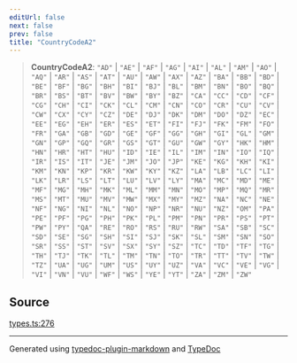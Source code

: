 ```yaml
---
editUrl: false
next: false
prev: false
title: "CountryCodeA2"
---
```


> **CountryCodeA2**: `"AD"` \| `"AE"` \| `"AF"` \| `"AG"` \| `"AI"` \| `"AL"` \| `"AM"` \| `"AO"` \| `"AQ"` \| `"AR"` \| `"AS"` \| `"AT"` \| `"AU"` \| `"AW"` \| `"AX"` \| `"AZ"` \| `"BA"` \| `"BB"` \| `"BD"` \| `"BE"` \| `"BF"` \| `"BG"` \| `"BH"` \| `"BI"` \| `"BJ"` \| `"BL"` \| `"BM"` \| `"BN"` \| `"BO"` \| `"BQ"` \| `"BR"` \| `"BS"` \| `"BT"` \| `"BV"` \| `"BW"` \| `"BY"` \| `"BZ"` \| `"CA"` \| `"CC"` \| `"CD"` \| `"CF"` \| `"CG"` \| `"CH"` \| `"CI"` \| `"CK"` \| `"CL"` \| `"CM"` \| `"CN"` \| `"CO"` \| `"CR"` \| `"CU"` \| `"CV"` \| `"CW"` \| `"CX"` \| `"CY"` \| `"CZ"` \| `"DE"` \| `"DJ"` \| `"DK"` \| `"DM"` \| `"DO"` \| `"DZ"` \| `"EC"` \| `"EE"` \| `"EG"` \| `"EH"` \| `"ER"` \| `"ES"` \| `"ET"` \| `"FI"` \| `"FJ"` \| `"FK"` \| `"FM"` \| `"FO"` \| `"FR"` \| `"GA"` \| `"GB"` \| `"GD"` \| `"GE"` \| `"GF"` \| `"GG"` \| `"GH"` \| `"GI"` \| `"GL"` \| `"GM"` \| `"GN"` \| `"GP"` \| `"GQ"` \| `"GR"` \| `"GS"` \| `"GT"` \| `"GU"` \| `"GW"` \| `"GY"` \| `"HK"` \| `"HM"` \| `"HN"` \| `"HR"` \| `"HT"` \| `"HU"` \| `"ID"` \| `"IE"` \| `"IL"` \| `"IM"` \| `"IN"` \| `"IO"` \| `"IQ"` \| `"IR"` \| `"IS"` \| `"IT"` \| `"JE"` \| `"JM"` \| `"JO"` \| `"JP"` \| `"KE"` \| `"KG"` \| `"KH"` \| `"KI"` \| `"KM"` \| `"KN"` \| `"KP"` \| `"KR"` \| `"KW"` \| `"KY"` \| `"KZ"` \| `"LA"` \| `"LB"` \| `"LC"` \| `"LI"` \| `"LK"` \| `"LR"` \| `"LS"` \| `"LT"` \| `"LU"` \| `"LV"` \| `"LY"` \| `"MA"` \| `"MC"` \| `"MD"` \| `"ME"` \| `"MF"` \| `"MG"` \| `"MH"` \| `"MK"` \| `"ML"` \| `"MM"` \| `"MN"` \| `"MO"` \| `"MP"` \| `"MQ"` \| `"MR"` \| `"MS"` \| `"MT"` \| `"MU"` \| `"MV"` \| `"MW"` \| `"MX"` \| `"MY"` \| `"MZ"` \| `"NA"` \| `"NC"` \| `"NE"` \| `"NF"` \| `"NG"` \| `"NI"` \| `"NL"` \| `"NO"` \| `"NP"` \| `"NR"` \| `"NU"` \| `"NZ"` \| `"OM"` \| `"PA"` \| `"PE"` \| `"PF"` \| `"PG"` \| `"PH"` \| `"PK"` \| `"PL"` \| `"PM"` \| `"PN"` \| `"PR"` \| `"PS"` \| `"PT"` \| `"PW"` \| `"PY"` \| `"QA"` \| `"RE"` \| `"RO"` \| `"RS"` \| `"RU"` \| `"RW"` \| `"SA"` \| `"SB"` \| `"SC"` \| `"SD"` \| `"SE"` \| `"SG"` \| `"SH"` \| `"SI"` \| `"SJ"` \| `"SK"` \| `"SL"` \| `"SM"` \| `"SN"` \| `"SO"` \| `"SR"` \| `"SS"` \| `"ST"` \| `"SV"` \| `"SX"` \| `"SY"` \| `"SZ"` \| `"TC"` \| `"TD"` \| `"TF"` \| `"TG"` \| `"TH"` \| `"TJ"` \| `"TK"` \| `"TL"` \| `"TM"` \| `"TN"` \| `"TO"` \| `"TR"` \| `"TT"` \| `"TV"` \| `"TW"` \| `"TZ"` \| `"UA"` \| `"UG"` \| `"UM"` \| `"US"` \| `"UY"` \| `"UZ"` \| `"VA"` \| `"VC"` \| `"VE"` \| `"VG"` \| `"VI"` \| `"VN"` \| `"VU"` \| `"WF"` \| `"WS"` \| `"YE"` \| `"YT"` \| `"ZA"` \| `"ZM"` \| `"ZW"`

## Source

[types.ts:276](https://github.com/fostertheweb/spotify-web-sdk/blob/8d95f4b/src/types.ts#L276)

***

Generated using [typedoc-plugin-markdown](https://www.npmjs.com/package/typedoc-plugin-markdown) and [TypeDoc](https://typedoc.org/)
